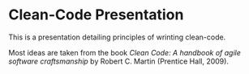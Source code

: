 # Clean-Code Presentation
This is a presentation detailing principles of wrinting clean-code.

Most ideas are taken from the book _Clean Code: A handbook of agile software craftsmanship_ by Robert C. Martin (Prentice Hall, 2009).
